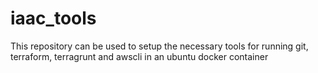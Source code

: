 # iaac_tools
This repository can be used to setup the necessary tools for running git, terraform, terragrunt and awscli in an ubuntu docker container
